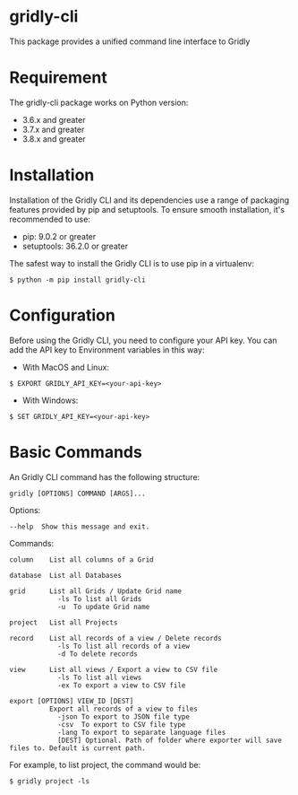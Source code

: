 # gridly-cli

This package provides a unified command line interface to Gridly

# Requirement

The gridly-cli package works on Python version: 

- 3.6.x and greater
- 3.7.x and greater
- 3.8.x and greater

# Installation

Installation of the Gridly CLI and its dependencies use a range of packaging features provided by pip and setuptools. To ensure smooth installation, it's recommended to use:

- pip: 9.0.2 or greater
- setuptools: 36.2.0 or greater

The safest way to install the Gridly CLI is to use pip in a virtualenv:

```
$ python -m pip install gridly-cli
```

# Configuration

Before using the Gridly CLI, you need to configure your API key. You can add the API key to Environment variables in this way:

- With MacOS and Linux:

```
$ EXPORT GRIDLY_API_KEY=<your-api-key>
```

- With Windows:

```
$ SET GRIDLY_API_KEY=<your-api-key>
```

# Basic Commands

An Gridly CLI command has the following structure:

```
gridly [OPTIONS] COMMAND [ARGS]...    
```   

Options:

```
--help  Show this message and exit.    
```    

Commands:

```
column    List all columns of a Grid

database  List all Databases

grid      List all Grids / Update Grid name
            -ls To list all Grids
            -u  To update Grid name

project   List all Projects

record    List all records of a view / Delete records
            -ls To list all records of a view
            -d To delete records

view      List all views / Export a view to CSV file
            -ls To list all views
            -ex To export a view to CSV file

export [OPTIONS] VIEW_ID [DEST]
          Export all records of a view to files
            -json To export to JSON file type
            -csv  To export to CSV file type
            -lang To export to separate language files
            [DEST] Optional. Path of folder where exporter will save files to. Default is current path.
```

For example, to list project, the command would be:

```
$ gridly project -ls
```
